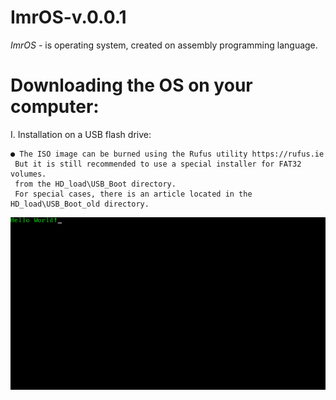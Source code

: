 # ImrOS-v.0.0.1
*ImrOS* - is operating system, created on assembly programming language.

# Downloading the OS on your computer:
  I. Installation on a USB flash drive:
  
    ● The ISO image can be burned using the Rufus utility https://rufus.ie
     But it is still recommended to use a special installer for FAT32 volumes.
     from the HD_load\USB_Boot directory.
     For special cases, there is an article located in the HD_load\USB_Boot_old directory.



![alt text](https://github.com/EImran4ik/ImrOS-v.0.0.1/blob/main/ImrOS.png)


